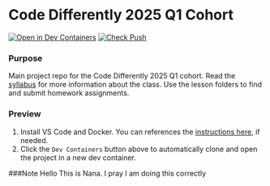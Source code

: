 # Code Differently 2025 Q1 Cohort

[![Open in Dev Containers](https://img.shields.io/static/v1?label=Dev%20Containers&message=Open&color=blue&logo=visualstudiocode)](https://vscode.dev/redirect?url=vscode://ms-vscode-remote.remote-containers/cloneInVolume?url=https://github.com/code-differently/code-differently-25-q1)
[![Check Push](https://github.com/code-differently/code-differently-25-q1/actions/workflows/check_push.yml/badge.svg)](https://github.com/code-differently/code-differently-25-q1/actions/workflows/check_push.yml)

### Purpose
Main project repo for the Code Differently 2025 Q1 cohort. Read the [syllabus](syllabus/) for more information about the class. Use the lesson folders to find and submit homework assignments.

### Preview
1. Install VS Code and Docker. You can references the [instructions here][dev-container-instructions], if needed.
1. Click the `Dev Containers` button above to automatically clone and open the project in a new dev container.
   
[dev-container-instructions]: https://aka.ms/vscode-remote/containers/getting-started

###Note Hello This is Nana. I pray I am doing this correctly
